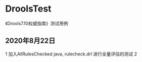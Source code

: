 # DroolsTest

《Drools7.10权威指南》测试用例

## 2020年8月22日

1 加入AllRulesChecked java, rulecheck.drl 进行全量评估的测试
2  